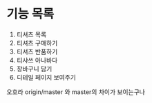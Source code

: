 # 기능 목록
1. 티셔츠 목록
2. 티셔츠 구매하기
3. 티셔츠 반품하기
4. 티샤쓰 아나바다
5. 장바구니 담기
6. 디테일 페이지 보여주기

오호라 origin/master 와 master의 차이가 보이는구나